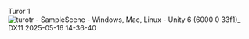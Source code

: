 Turor 1
![turotr - SampleScene - Windows, Mac, Linux - Unity 6 (6000 0 33f1)_ _DX11_ 2025-05-16 14-36-40](https://github.com/user-attachments/assets/e8a9db70-e08c-4a43-9ace-ab3d5488d118)
